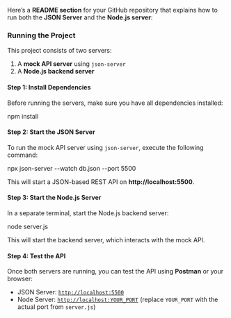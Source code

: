 Here’s a **README section** for your GitHub repository that explains how to run both the **JSON Server** and the **Node.js server**:  


### **Running the Project**

This project consists of two servers:  

1. A **mock API server** using `json-server`  
2. A **Node.js backend server**  

#### **Step 1: Install Dependencies**  
Before running the servers, make sure you have all dependencies installed:  

npm install


#### **Step 2: Start the JSON Server**  
To run the mock API server using `json-server`, execute the following command:  

npx json-server --watch db.json --port 5500

This will start a JSON-based REST API on **http://localhost:5500**.

#### **Step 3: Start the Node.js Server**  
In a separate terminal, start the Node.js backend server:  

node server.js

This will start the backend server, which interacts with the mock API.

#### **Step 4: Test the API**  
Once both servers are running, you can test the API using **Postman** or your browser:  
- JSON Server: [`http://localhost:5500`](http://localhost:5500)  
- Node Server: [`http://localhost:YOUR_PORT`](http://localhost:YOUR_PORT) (replace `YOUR_PORT` with the actual port from `server.js`)

